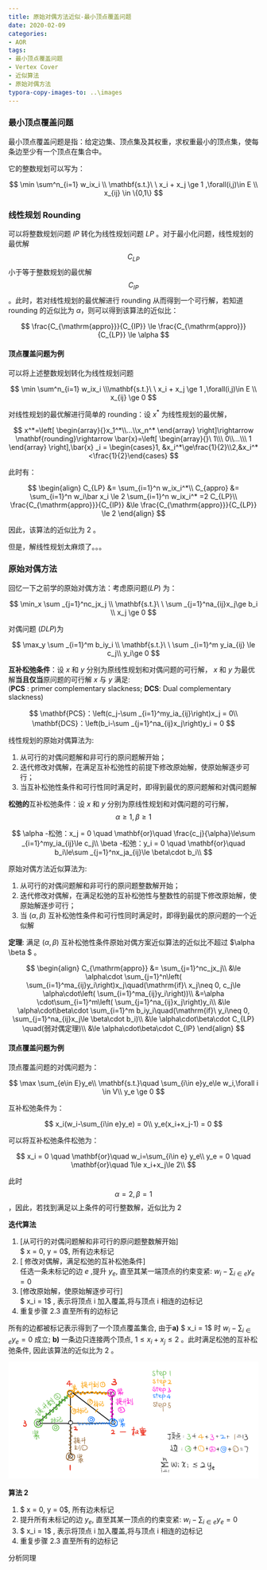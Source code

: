 ```yaml
---
title: 原始对偶方法近似-最小顶点覆盖问题
date: 2020-02-09
categories:
- AOR
tags:
- 最小顶点覆盖问题
- Vertex Cover
- 近似算法
- 原始对偶方法
typora-copy-images-to: ..\images
---
```


<head>
    <script src="https://cdn.mathjax.org/mathjax/latest/MathJax.js?config=TeX-AMS-MML_HTMLorMML" type="text/javascript"></script>
    <script type="text/x-mathjax-config">
        MathJax.Hub.Config({
            tex2jax: {
            skipTags: ['script', 'noscript', 'style', 'textarea', 'pre'],
            inlineMath: [['$','$']]
            }
        });
    </script>
</head>



### 最小顶点覆盖问题

最小顶点覆盖问题是指：给定边集、顶点集及其权重，求权重最小的顶点集，使每条边至少有一个顶点在集合中。

它的整数规划可以写为：

$$
\min \sum^n_{i=1} w_ix_i \\
\mathbf{s.t.}\ \ x_i + x_j \ge 1 ,\forall(i,j)\in E 
\\   x_{ij}  \in \{0,1\}
$$


### 线性规划 Rounding

可以将整数规划问题 $IP$ 转化为线性规划问题 $LP$ 。对于最小化问题，线性规划的最优解 $$C_{LP} $$ 小于等于整数规划的最优解 $$ C_{IP}$$ 。此时，若对线性规划的最优解进行 rounding 从而得到一个可行解，若知道 rounding 的近似比为 $\alpha$，则可以得到该算法的近似比：

$$
\frac{C_{\mathrm{appro}}}{C_{IP}} \le \frac{C_{\mathrm{appro}}}{C_{LP}} \le \alpha
$$

#### 顶点覆盖问题为例

可以将上述整数规划转化为线性规划问题

$$
\min \sum^n_{i=1} w_ix_i \\\mathbf{s.t.}\ \ x_i + x_j \ge 1 ,\forall(i,j)\in E \\   x_{ij}  \ge 0
$$


对线性规划的最优解进行简单的 rounding：设 $x^*$ 为线性规划的最优解，

$$
x^*=\left[ \begin{array}{}x_1^*\\...\\x_n^* \end{array} \right]\rightarrow \mathbf{rounding}\rightarrow \bar{x}=\left[ \begin{array}{}\ 1\\\ 0\\...\\\ 1 \end{array} \right],\bar{x} _i = \begin{cases}1, &x_i^*\ge\frac{1}{2}\\2,&x_i^*<\frac{1}{2}\end{cases}
$$

此时有：

$$
\begin{align}
C_{LP} &= \sum_{i=1}^n w_ix_i^*\\
C_{appro} &= \sum_{i=1}^n w_i\bar x_i \le 2 \sum_{i=1}^n w_ix_i^* =2 C_{LP}\\
\frac{C_{\mathrm{appro}}}{C_{IP}}  &\le \frac{C_{\mathrm{appro}}}{C_{LP}} \le 2
\end{align}
$$

因此，该算法的近似比为 2 。

但是，解线性规划太麻烦了。。。

### 原始对偶方法

回忆一下之前学的原始对偶方法：考虑原问题($LP$) 为：

$$
\min_x  \sum _{j=1}^nc_jx_j \\
\mathbf{s.t.}\ \  \sum _{j=1}^na_{ij}x_j\ge b_i  \\ 
x_j \ge 0
$$

对偶问题 ($DLP$)为

$$
\max_y  \sum _{i=1}^m b_iy_i \\ 
\mathbf{s.t.}\ \   \sum _{i=1}^m y_ia_{ij} \le c_j\\
y_i\ge 0
$$

**互补松弛条件**：设 $x$ 和 $y$ 分别为原线性规划和对偶问题的可行解， $x$ 和 $y$ 为最优解**当且仅当**原问题的可行解 $x$ 与 $y$ 满足:    
(**PCS** : primer complementary slackness; **DCS**: Dual complementary slackness)

$$
\mathbf{PCS}：\left(c_j-\sum _{i=1}^my_ia_{ij}\right)x_j = 0\\
\mathbf{DCS}：\left(b_i-\sum _{j=1}^na_{ij}x_j\right)y_i = 0
$$

线性规划的原始对偶算法为: 

1. 从可行的对偶问题解和非可行的原问题解开始；
2. 迭代修改对偶解，在满足互补松弛性的前提下修改原始解，使原始解逐步可行；
3. 当互补松弛性条件和可行性同时满足时，即得到最优的原问题解和对偶问题解

**松弛的**互补松弛条件：设 $x$ 和 $y$ 分别为原线性规划和对偶问题的可行解，$$\alpha\ge 1, \beta \ge 1$$ 

$$
\alpha -松弛：x_j = 0 \quad \mathbf{or}\quad \frac{c_j}{\alpha}\le\sum _{i=1}^my_ia_{ij}\le c_j\\
\beta -松弛：y_i = 0 \quad \mathbf{or}\quad b_i\le\sum _{j=1}^nx_ja_{ij}\le \beta\cdot b_i\\
$$

原始对偶方法近似算法为: 

1. 从可行的对偶问题解和非可行的原问题整数解开始；
2. 迭代修改对偶解，在满足松弛的互补松弛性与整数性的前提下修改原始解，使原始解逐步可行；
3. 当 $( \alpha , \beta )$ 互补松弛性条件和可行性同时满足时，即得到最优的原问题的一个近似解

**定理**: 满足 $( \alpha , \beta )$  互补松弛性条件原始对偶方案近似算法的近似比不超过 $\alpha \beta $  。

$$
\begin{align}
C_{\mathrm{appro}} &= \sum_{j=1}^nc_jx_j\\
&\le \alpha\cdot \sum_{j=1}^n\left( \sum_{i=1}^ma_{ij}y_i\right)x_j\quad(\mathrm{if}\ x_j\neq 0, c_j\le \alpha\cdot\left( \sum_{i=1}^ma_{ij}y_i\right))\\
&=\alpha \cdot\sum_{i=1}^m\left( \sum_{j=1}^na_{ij}x_j\right)y_i\\
&\le \alpha\cdot\beta\cdot \sum_{i=1}^m b_iy_i\quad(\mathrm{if}\ y_i\neq 0, \sum_{j=1}^na_{ij}x_j\le \beta\cdot b_i)\\
&\le \alpha\cdot\beta\cdot C_{LP} \quad(弱对偶定理)\\
&\le \alpha\cdot\beta\cdot C_{IP}
\end{align}
$$


#### 顶点覆盖问题为例

顶点覆盖问题的对偶问题为：

$$
\max \sum_{e\in E}y_e\\
\mathbf{s.t.}\quad \sum_{i\in e}y_e\le w_i,\forall i \in V\\
y_e \ge 0
$$

互补松弛条件为：

$$
x_i(w_i-\sum_{i\in e}y_e) = 0\\
y_e(x_i+x_j-1) = 0
$$

可以将互补松弛条件松弛为：

$$
x_i = 0 \quad \mathbf{or}\quad w_i=\sum_{i\in e} y_e\\
y_e = 0 \quad \mathbf{or}\quad 1\le x_i+x_j\le 2\\
$$

此时 $$\alpha= 2, \beta = 1$$ ，因此，若找到满足以上条件的可行整数解，近似比为 2 

**迭代算法**

1. [从可行的对偶问题解和非可行的原问题整数解开始]   
   $ x = 0, y = 0$, 所有边未标记
2. [ 修改对偶解，满足松弛的互补松弛条件]  
   任选⼀条未标记的边 $e$ ,提升 $y_e$, 直⾄其某⼀端顶点的约束变紧: $w_i-\sum_{i\in e}y_e= 0$
3. [修改原始解，使原始解逐步可行]  
   $ x_i = 1$ , 表示将顶点 i 加入覆盖,将与顶点 i 相连的边标记
4. 重复步骤 2.3 直至所有的边标记

所有的边都被标记表示得到了一个顶点覆盖集合, 由于**a)** $ x_i = 1$ 时 $w_i-\sum_{i\in e}y_e= 0$ 成立; **b)** 一条边只连接两个顶点, $1\le x_i+x_j\le 2$  。此时满足松弛的互补松弛条件, 因此该算法的近似比为 2 。

![image-20200209120337756](\images\image-20200209120337756.png)

**算法 2**

1. $ x = 0, y = 0$, 所有边未标记
2. 提升所有未标记的边 $y_e$, 直⾄其某⼀顶点的约束变紧: $w_i-\sum_{i\in e}y_e= 0$
3. $ x_i = 1$ , 表示将顶点 i 加入覆盖,将与顶点 i 相连的边标记
4. 重复步骤 2.3 直至所有的边标记

分析同理





